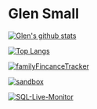 # Glen Small


[![Glen's github stats](https://github-readme-stats.vercel.app/api?username=glensmall&count_private=true)](https://github.com/glensmall/glensmall)

[![Top Langs](https://github-readme-stats.vercel.app/api/top-langs/?username=glensmall)](https://github.com/glensmall/glensmall)

[![familyFincanceTracker](https://github-readme-stats.vercel.app/api/pin/?username=glensmall&repo=familyFincanceTracker)](https://github.com/glensmall/familyFincanceTracker)

[![sandbox](https://github-readme-stats.vercel.app/api/pin/?username=glensmall&repo=sandbox)](https://github.com/glensmall/sandbox)

[![SQL-Live-Monitor](https://github-readme-stats.vercel.app/api/pin/?username=glensmall&repo=SQL-Live-Monitor)](https://github.com/glensmall/SQL-Live-Monitor)

